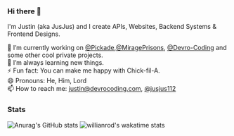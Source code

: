 ### Hi there 👋
I'm Justin (aka JusJus) and I create APIs, Websites, Backend Systems & Frontend Designs.  

🔭 I’m currently working on [@Pickade](https://github.com/Pickade),[@MiragePrisons](https://github.com/MiragePrisons), [@Devro-Coding](https://github.com/Devro-Coding) and some other cool private projects.<br>
🌱 I’m always learning new things.<br>
⚡ Fun fact: You can make me happy with Chick-fil-A.<br>
😄 Pronouns: He, Him, Lord<br>
📫 How to reach me: justin@devrocoding.com, [@jusjus112](https://github.com/jusjus112)<br>

### Stats
![Anurag's GitHub stats](https://github-readme-stats.vercel.app/api?username=jusjus112&show_icons=true&theme=radical&count_private=true&hide_border=true&include_all_commits=true)
![willianrod's wakatime stats](https://github-readme-stats.vercel.app/api/wakatime?username=JusJusOneOneTwo&show_icons=true&theme=radical&layout=compact&count_private=true&hide_border=true)


<!--
**jusjus112/jusjus112** is a ✨ _special_ ✨ repository because its `README.md` (this file) appears on your GitHub profile.
[![Anurag's GitHub stats](https://github-readme-stats.vercel.app/api?username=jusjus112&show_icons=true&theme=radical)]

Here are some ideas to get you started:

- 🔭 I’m currently working on ...
- 🌱 I’m currently learning ...
- 👯 I’m looking to collaborate on ...
- 🤔 I’m looking for help with ...
- 💬 Ask me about ...
- 📫 How to reach me: ...
- 😄 Pronouns: ...
- ⚡ Fun fact: ...
-->
